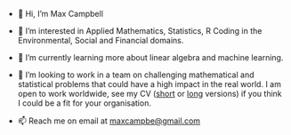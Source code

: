 - 👋 Hi, I’m Max Campbell

- 👀 I’m interested in Applied Mathematics, Statistics, R Coding in the Environmental, Social and Financial domains.

- 🌱 I’m currently learning more about linear algebra and machine learning.

- 💞️ I’m looking to work in a team on challenging mathematical and statistical problems that could have a high impact in the real world. I am open to work worldwide, see my CV ([short](https://github.com/maxcampb/maxcampb/blob/main/Max_Campbell_CV.pdf) or [long](https://github.com/maxcampb/maxcampb/blob/main/Max_Campbell_CV_short.pdf) versions) if you think I could be a fit for your organisation.

- 📫 Reach me on email at maxcampbe@gmail.com

<!---
maxcampb/maxcampb is a ✨ special ✨ repository because its `README.md` (this file) appears on your GitHub profile.
You can click the Preview link to take a look at your changes.
--->
